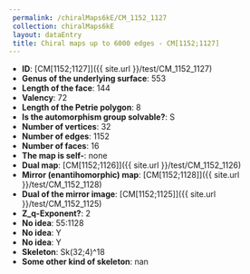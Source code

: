 ```yaml
--- 
 permalink: /chiralMaps6kE/CM_1152_1127 
 collection: chiralMaps6kE
 layout: dataEntry
 title: Chiral maps up to 6000 edges - CM[1152;1127]
---
```


- **ID**: [CM[1152;1127]]({{ site.url }}/test/CM_1152_1127)
- **Genus of the underlying surface**: 553
- **Length of the face**: 144
- **Valency**: 72
- **Length of the Petrie polygon**: 8
- **Is the automorphism group solvable?**: S
- **Number of vertices**: 32
- **Number of edges**: 1152
- **Number of faces**: 16
- **The map is self-**: none
- **Dual map**: [CM[1152;1126]]({{ site.url }}/test/CM_1152_1126)
- **Mirror (enantihomorphic) map**: [CM[1152;1128]]({{ site.url }}/test/CM_1152_1128)
- **Dual of the mirror image**: [CM[1152;1125]]({{ site.url }}/test/CM_1152_1125)
- **Z_q-Exponent?**: 2
- **No idea**:  55:1128
- **No idea**: Y
- **No idea**: Y
- **Skeleton**: Sk(32;4)^18
- **Some other kind of skeleton**: nan
